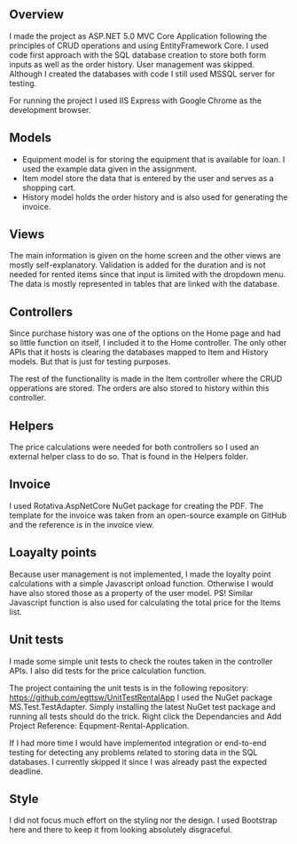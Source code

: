 ## Overview

I made the project as ASP.NET 5.0 MVC Core Application following the principles of CRUD operations and using EntityFramework Core.
I used code first approach with the SQL database creation to store both form inputs as well as the order history. User management was skipped.
Although I created the databases with code I still used MSSQL server for testing.

For running the project I used IIS Express with Google Chrome as the development browser.


## Models

- Equipment model is for storing the equipment that is available for loan. I used the example data given in the assignment.
- Item model store the data that is entered by the user and serves as a shopping cart.
- History model holds the order history and is also used for generating the invoice.


## Views

The main information is given on the home screen and the other views are mostly self-explanatory.
Validation is added for the duration and is not needed for rented items since that input is limited with the dropdown menu.
The data is mostly represented in tables that are linked with the database.


## Controllers

Since purchase history was one of the options on the Home page and had so little function on itself, I included it to the Home controller.
The only other APIs that it hosts is clearing the databases mapped to Item and History models. But that is just for testing purposes.

The rest of the functionality is made in the Item controller where the CRUD opperations are stored. The orders are also stored to history within this controller.


## Helpers

The price calculations were needed for both controllers so I used an external helper class to do so. That is found in the Helpers folder.


## Invoice

I used Rotativa.AspNetCore NuGet package for creating the PDF. The template for the invoice was taken from an open-source example on GitHub and the reference is in the invoice view.


## Loayalty points

Because user management is not implemented, I made the loyalty point calculations with a simple Javascript onload function. Otherwise I would have also stored those as a property of the user model.
PS! Similar Javascript function is also used for calculating the total price for the Items list.


## Unit tests

I made some simple unit tests to check the routes taken in the controller APIs. I also did tests for the price calculation function.

The project containing the unit tests is in the following repository: https://github.com/egttsw/UnitTestRentalApp
I used the NuGet package MS.Test.TestAdapter. Simply installing the latest NuGet test package and running all tests should do the trick.
Right click the Dependancies and Add Project Reference: Equpment-Rental-Application.
 
If I had more time I would have implemented integration or end-to-end testing for detecting any problems related to storing data in the SQL databases. I currently skipped it since I was already past the expected deadline.


## Style

I did not focus much effort on the styling nor the design. I used Bootstrap here and there to keep it from looking absolutely disgraceful.
